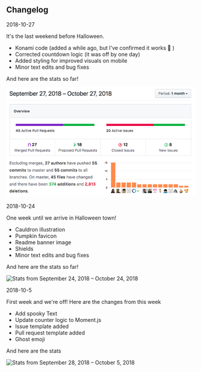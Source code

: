 ## Changelog

2018-10-27

It's the last weekend before Halloween.

- Konami code (added a while ago, but I've confirmed it works :ghost: )
- Corrected countdown logic (it was off by one day)
- Added styling for improved visuals on mobile
- Minor text edits and bug fixes

And here are the stats so far!

![Stats from September 27, 2018 – October 27, 2018](img/stats-2018-10-27.png)

2018-10-24

One week until we arrive in Halloween town!

- Cauldron illustration
- Pumpkin favicon
- Readme banner image
- Shields
- Minor text edits and bug fixes

And here are the stats so far!

![Stats from September 24, 2018 – October 24, 2018](img/stats-2018-10-24.png)

2018-10-5

First week and we're off! Here are the changes from this week

- Add spooky Text
- Update counter logic to Moment.js
- Issue template added
- Pull request template added
- Ghost emoji

And here are the stats

![Stats from September 28, 2018 – October 5, 2018](img/stats-2018-10-5.png)

